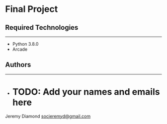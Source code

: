 # Final Project

## Required Technologies
---
* Python 3.8.0
* Arcade

## Authors
---
* # TODO: Add your names and emails here
Jeremy Diamond socjeremyd@gmail.com
